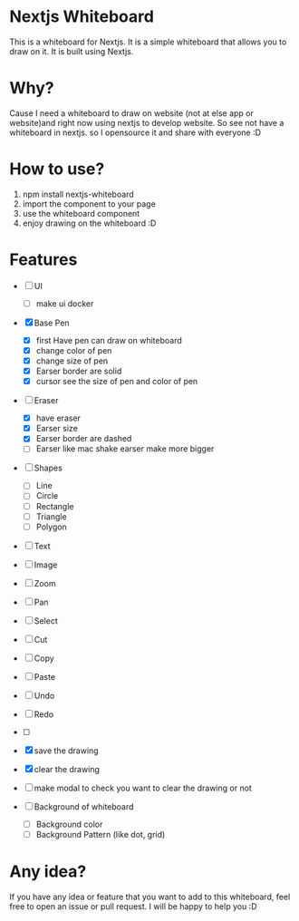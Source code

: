 # Nextjs Whiteboard
This is a whiteboard for Nextjs. It is a simple whiteboard that allows you to draw on it. It is built using Nextjs.

# Why?
Cause I need a whiteboard to draw on website (not at else app or website)and right now using nextjs to develop website. So see not have a whiteboard in nextjs. so I opensource it and share with everyone :D

# How to use?
1. npm install nextjs-whiteboard
2. import the component to your page
3. use the whiteboard component
4. enjoy drawing on the whiteboard :D

# Features

- [ ] UI
  - [ ] make ui docker
- [X] Base Pen
  - [x] first Have pen can draw on whiteboard
  - [X] change color of pen
  - [X] change size of pen
  - [X] Earser border are solid
  - [X] cursor see the size of pen and color of pen
- [ ] Eraser
  - [X] have eraser
  - [X] Earser size
  - [X] Earser border are dashed
  - [ ] Earser like mac shake earser make more bigger
- [ ] Shapes
  - [ ] Line
  - [ ] Circle
  - [ ] Rectangle
  - [ ] Triangle
  - [ ] Polygon

- [ ] Text
- [ ] Image
- [ ] Zoom
- [ ] Pan
- [ ] Select
- [ ] Cut
- [ ] Copy
- [ ] Paste
- [ ] Undo
- [ ] Redo
- [ ] 

- [X] save the drawing
- [X] clear the drawing

- [ ] make modal to check you want to clear the drawing or not
- [ ] Background of whiteboard
  - [ ] Background color
  - [ ] Background Pattern (like dot, grid)

# Any idea?
If you have any idea or feature that you want to add to this whiteboard, feel free to open an issue or pull request. I will be happy to help you :D
